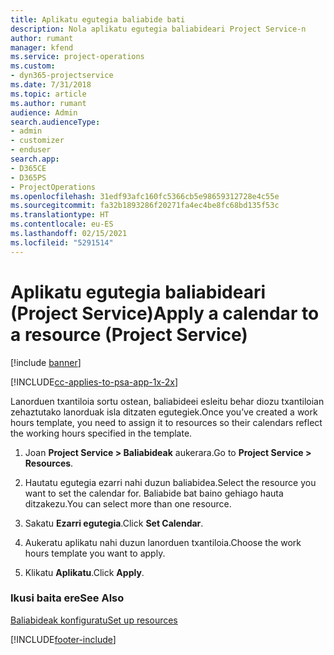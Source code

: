 ```yaml
---
title: Aplikatu egutegia baliabide bati
description: Nola aplikatu egutegia baliabideari Project Service-n
author: rumant
manager: kfend
ms.service: project-operations
ms.custom:
- dyn365-projectservice
ms.date: 7/31/2018
ms.topic: article
ms.author: rumant
audience: Admin
search.audienceType:
- admin
- customizer
- enduser
search.app:
- D365CE
- D365PS
- ProjectOperations
ms.openlocfilehash: 31edf93afc160fc5366cb5e98659312728e4c55e
ms.sourcegitcommit: fa32b1893286f20271fa4ec4be8fc68bd135f53c
ms.translationtype: HT
ms.contentlocale: eu-ES
ms.lasthandoff: 02/15/2021
ms.locfileid: "5291514"
---
```

# <a name="apply-a-calendar-to-a-resource-project-service"></a><span data-ttu-id="8a032-103">Aplikatu egutegia baliabideari (Project Service)</span><span class="sxs-lookup"><span data-stu-id="8a032-103">Apply a calendar to a resource (Project Service)</span></span>

[!include [banner](../includes/psa-now-project-operations.md)]

[!INCLUDE[cc-applies-to-psa-app-1x-2x](../includes/cc-applies-to-psa-app-1x-2x.md)]

<span data-ttu-id="8a032-104">Lanorduen txantiloia sortu ostean, baliabideei esleitu behar diozu txantiloian zehaztutako lanorduak isla ditzaten egutegiek.</span><span class="sxs-lookup"><span data-stu-id="8a032-104">Once you’ve created a work hours template, you need to assign it to resources so their calendars reflect the working hours specified in the template.</span></span>  
  
1.  <span data-ttu-id="8a032-105">Joan **Project Service > Baliabideak** aukerara.</span><span class="sxs-lookup"><span data-stu-id="8a032-105">Go to **Project Service > Resources**.</span></span>  
  
2.  <span data-ttu-id="8a032-106">Hautatu egutegia ezarri nahi duzun baliabidea.</span><span class="sxs-lookup"><span data-stu-id="8a032-106">Select the resource you want to set the calendar for.</span></span> <span data-ttu-id="8a032-107">Baliabide bat baino gehiago hauta ditzakezu.</span><span class="sxs-lookup"><span data-stu-id="8a032-107">You can select more than one resource.</span></span>  
  
3.  <span data-ttu-id="8a032-108">Sakatu **Ezarri egutegia**.</span><span class="sxs-lookup"><span data-stu-id="8a032-108">Click **Set Calendar**.</span></span>  
  
4.  <span data-ttu-id="8a032-109">Aukeratu aplikatu nahi duzun lanorduen txantiloia.</span><span class="sxs-lookup"><span data-stu-id="8a032-109">Choose the work hours template you want to apply.</span></span>  
  
5.  <span data-ttu-id="8a032-110">Klikatu **Aplikatu**.</span><span class="sxs-lookup"><span data-stu-id="8a032-110">Click **Apply**.</span></span>  
  
### <a name="see-also"></a><span data-ttu-id="8a032-111">Ikusi baita ere</span><span class="sxs-lookup"><span data-stu-id="8a032-111">See Also</span></span>  
 [<span data-ttu-id="8a032-112">Baliabideak konfiguratu</span><span class="sxs-lookup"><span data-stu-id="8a032-112">Set up resources</span></span>](../psa/set-up-resources.md)


[!INCLUDE[footer-include](../includes/footer-banner.md)]